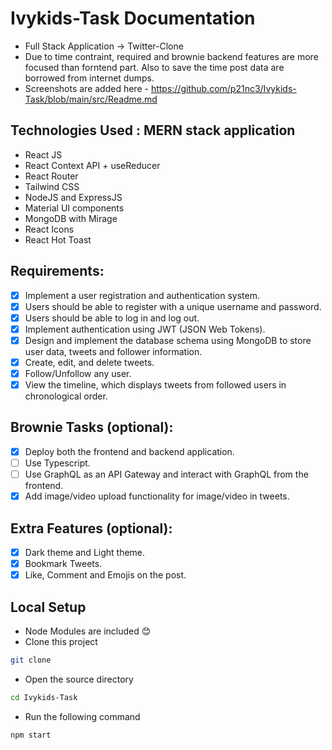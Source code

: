 # Ivykids-Task Documentation
* Full Stack Application -> Twitter-Clone
* Due to time contraint, required and brownie backend features are more focused than forntend part. Also to save the time post data are borrowed from internet dumps.
* Screenshots are added here - https://github.com/p21nc3/Ivykids-Task/blob/main/src/Readme.md

## Technologies Used : MERN stack application

- React JS
- React Context API + useReducer
- React Router 
- Tailwind CSS
- NodeJS and ExpressJS
- Material UI components
- MongoDB with Mirage 
- React Icons
- React Hot Toast

## Requirements:
- [x] Implement a user registration and authentication system.<br>
- [x] Users should be able to register with a unique username and password.<br>
- [x] Users should be able to log in and log out.<br>
- [x] Implement authentication using JWT (JSON Web Tokens).<br>
- [x] Design and implement the database schema using MongoDB to store user data, tweets and follower information.<br>
- [x] Create, edit, and delete tweets.<br>
- [x] Follow/Unfollow any user.<br>
- [x] View the timeline, which displays tweets from followed users in chronological order.<br>

## Brownie Tasks (optional):
- [x] Deploy both the frontend and backend application.<br>
- [ ] Use Typescript.<br>
- [ ] Use GraphQL as an API Gateway and interact with GraphQL from the frontend.<br>
- [x] Add image/video upload functionality for image/video in tweets.<br>

## Extra Features (optional):

- [x] Dark theme and Light theme.<br>
- [x] Bookmark Tweets.<br>
- [x] Like, Comment and Emojis on the post.<br>

## Local Setup

* Node Modules are included 😊
* Clone this project
```bash
git clone
```
* Open the source directory
```bash 
cd Ivykids-Task
```
* Run the following command
```bash
npm start
```
## 
